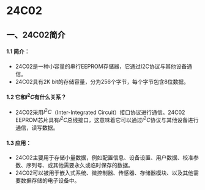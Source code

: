 # 24C02

## 一、24C02简介

#### 1.1 简介：

* 24C02是一种小容量的串行EEPROM存储器，它通过I2C协议与其他设备通信。
* 24C02具有2K bit的存储容量，分为256个字节，每个字节包含8位数据。

#### 1.2 它和$I^2C$有什么关系？

- 24C02采用$I^2C$（Inter-Integrated Circuit）接口协议进行通信。24C02 EEPROM芯片具有$I^2C$总线接口，这意味着它可以通过$I^2C$协议与其他设备进行通信，读写数据。

#### 1.3 应用：

* 24C02主要用于存储小量数据，例如配置信息、设备设置、用户数据、校准参数、序列号、或其他需要永久或临时保存的数据。
* 24C02可以被用于嵌入式系统、微控制器、传感器、存储器模块、以及其他需要数据存储的电子设备中。
